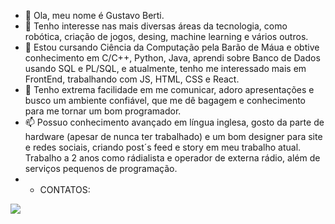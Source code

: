- 👋 Ola, meu nome é Gustavo Berti.
- 👀 Tenho interesse nas mais diversas áreas da tecnologia, como robótica, criação de jogos, desing, machine learning e vários outros.
- 🌱 Estou cursando Ciência da Computação pela Barão de Máua e obtive conhecimento em C/C++, Python, Java, aprendi sobre Banco de Dados usando SQL e PL/SQL, e atualmente, tenho me interessado mais em FrontEnd, trabalhando com JS, HTML, CSS e React.
- 💞️ Tenho extrema facilidade em me comunicar, adoro apresentações e busco um ambiente confiável, que me dê bagagem e conhecimento para me tornar um bom programador.
- 📫 Possuo conhecimento avançado em língua inglesa, gosto da parte de hardware (apesar de nunca ter trabalhado) e um bom designer para site e redes sociais, criando post´s feed e story em meu trabalho atual. Trabalho a 2 anos como rádialista e operador de externa rádio, além de serviços pequenos de programação.
- - CONTATOS:
<div>
<a href="https://www.linkedin.com/in/gustavo-berti-09139823a/" target="_blank"><img src="https://img.shields.io/badge/-LinkedIn-%230077B5?style=for-the-badge&logo=linkedin&logoColor=white" target="_blank"></a>   
</div>

